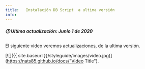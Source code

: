 ```yaml
---
title:   Instalación DB Script  a ultima versión
info:
---
```


##### 🕐 Ultima actualización: Junio 1 de 2020


El siguiente video veremos actualizaciones, de la ultima versión.


[![]({{ site.baseurl }}/styleguide/images/video.jpg)](https://nats85.github.io/docs/"Video Title").
